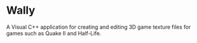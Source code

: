 # Wally
A Visual C++ application for creating and editing 3D game texture files for games such as Quake II and Half-Life.
